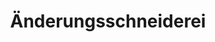 ---
title: "Änderungsschneiderei"
url: /berlin/aenderungsschneiderei-bornstrasse/
shop: Schneiderei
---